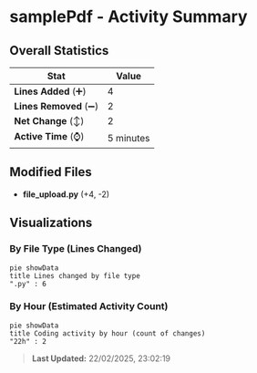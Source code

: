 # samplePdf - Activity Summary 

## Overall Statistics

| Stat                   | Value                                                             |
| ---------------------- | ----------------------------------------------------------------- |
| **Lines Added** (➕)   | 4                                          |
| **Lines Removed** (➖) | 2                                        |
| **Net Change** (↕)    | 2                |
| **Active Time** (⌚)   | 5 minutes |


## Modified Files
- **file_upload.py** (+4, -2)

## Visualizations

### By File Type (Lines Changed)

```mermaid
pie showData
title Lines changed by file type
".py" : 6
```

### By Hour (Estimated Activity Count)

```mermaid
pie showData
title Coding activity by hour (count of changes)
"22h" : 2
```


> **Last Updated:** 22/02/2025, 23:02:19